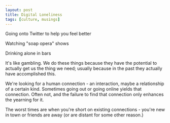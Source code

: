 ```yaml
---
layout: post
title: Digital Loneliness
tags: [culture, musings]
---
```


Going onto Twitter to help you feel better

Watching "soap opera" shows

Drinking alone in bars

It's like gambling. We do these things because they have the potential to
actually get us the thing we need; usually because in the past they actually
have accomplished this.

We're looking for a human connection - an interaction, maybe a relationship of
a certain kind. Sometimes going out or going online yields that connection.
Often not, and the failure to find that connection only enhances the yearning
for it.

The worst times are when you're short on existing connections - you're new in
town or friends are away (or are distant for some other reason.)
